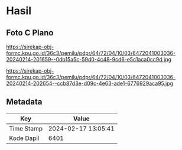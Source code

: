 # Hasil

## Foto C Plano

https://sirekap-obj-formc.kpu.go.id/36c3/pemilu/pdpr/64/72/04/10/03/6472041003036-20240214-201659--0db15a5c-59d0-4c48-9cd6-e5c1aca0cc9d.jpg

https://sirekap-obj-formc.kpu.go.id/36c3/pemilu/pdpr/64/72/04/10/03/6472041003036-20240214-202654--ccb87d3e-d09c-4e63-ade1-6776929aca95.jpg


## Metadata

| Key        | Value               |
| ---------- | ------------------- |
| Time Stamp | 2024-02-17 13:05:41 |
| Kode Dapil | 6401                |



